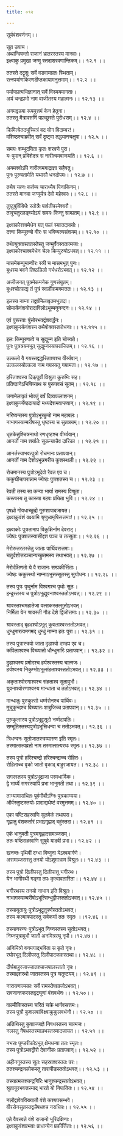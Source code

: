 ```yaml
---
title: ०१२

---
```

सूर्यवंशवर्णनम्।।  
  
सूत उवाच।  
अथान्विषन्तो राजानं भ्रातरस्तस्य मानवाः।  
इक्ष्वाकु प्रमुखा जग्मु स्तदाशरवणान्तिकम्।। १२.१ ।।  
  
ततस्ते दद्रृशुः सर्वे वडवामग्रतः स्थिताम्।  
रत्नपर्याणकिरणदीप्तकायामनुत्तमाम्।। १२.२ ।।  
  
पर्याणप्रत्यभिज्ञानात् सर्वे विस्मयमागताः।  
अयं चन्द्रप्रभो नाम वाजीतस्य महात्मनः।। १२.१३ ।।  
  
अगमद्वडवा रूपमुत्तमं केन हेतुना।  
ततस्तु मैत्रावरुणिं पप्रच्छुस्ते पुरोधसम्।। १२.४ ।।  
  
किमित्येतदभूच्चित्रं वद योग विदाम्वर!।  
वशिष्ठश्चाब्रवीत् सर्वं द्रृष्ट्वा तद्ध्यानचक्षुषा।। १२.५ ।।  
  
समयः शम्भुदयिता कृतः शरवणे पुरा।  
यः पुमान् प्रविशेदत्र स नारीत्वमवाप्स्यति।। १२.६ ।।  
  
अयमश्वोऽपि नारीत्वमगाद्राज्ञा सहैवतु।  
पुनः पुरुषतामेति यथासौ धनदोपमः।। १२.७ ।।  
  
तथैव यत्नः कर्तव्य चाराध्यैव पिनाकिनम्।  
ततस्ते मानवा जग्मुर्यत्र देवो महेश्वरः।। १२.८ ।।  
  
तुष्टुवुर्विविधैः स्तोत्रैः पार्वतीपरमेश्वरौ।  
तावूचतुरलङ्घ्योऽयं समयः किन्तु साम्प्रतम्।। १२.९ ।।  
  
इक्ष्वाकोरश्वमेधेन यत्‌ फलं स्यात्तदावयोः।  
दत्त्वा किम्पुरुषो वीरः स भविष्यत्यसंशयम्।। १२.१० ।।  
  
तथेत्युक्तास्ततस्तेस्तु जग्मुर्वैवस्वतात्मजाः।  
इक्ष्वाकोश्चाश्वमेधेन चेलः किम्पुरुषोऽभवत्।। १२.११ ।।  
  
मासमेकम्पुमान्वीरः स्त्री च मासमभूत् पुनः।  
बुधस्य भवने तिष्ठन्निलो गर्भधरोऽभवत्।। १२.१२ ।।  
  
अजीजनत् पुत्रमेकमनेक गुणसंयुतम्।  
बुधश्चोत्पाद्य तं पुत्रं स्वर्लोकमगमत्ततः।। १२.१३ ।।  
  
इलस्य नाम्ना तद्वर्षमिलावृतमभूत्तदा।  
सोमार्कवंशयोरादाविलोऽभून्मनुनन्दनः।। १२.१४ ।।  
  
एवं पुरूरवाः पुंसोरभवद्वंशवर्द्धनः।  
इक्ष्वाकुरर्कवंशस्य तथैवोक्तस्तपोधनाः।। १२.११५ ।।  
  
इलः किम्पुरुषत्वे च सुद्युम्न इति चोच्यते।  
पुनः पुत्रत्रयमभूत् सुद्युम्नस्यापराजितम्।। १२.१६ ।।  
  
उत्कलो वै गयस्तद्वद्धरिताश्वश्च वीर्य्यवान्।  
उत्कलस्योत्कला नाम गयस्यतु गयामता।। १२.१७ ।।  
  
हरिताश्वस्य दिक्‌पूर्वो विश्रुता कुरुभिः सह।  
प्रतिष्ठानेऽभिषिच्याथ स पुरूपवसं सुतम्।। १२.१८ ।।  
  
जगामेलावृतं भोक्तुं वर्षं दिव्यफलाशनम्।  
इक्ष्वाकुर्ज्येष्ठदायादो मध्यदेशमवाप्तवान्।। १२.१९ ।।  
  
नरिष्यन्तस्य पुत्रोऽभूच्छुचो नाम महाबलः।  
नाभागस्याम्बरीषस्तु धृष्टस्य च सुतत्रयम्।। १२.२० ।।  
  
धृतकेतुश्चित्रनाथो रणधृष्टश्च वीर्य्यवान्।  
आनर्तो नाम शर्यातेः सुकन्याचैव दारिका ।। १२.२१ ।।  
  
आनर्तस्याभवत्पुत्रो रोचमानः प्रतापवान्।  
आनर्तो नाम देशोऽभून्नगरीच कुशस्थली।। १२.२२ ।।  
  
रोचमानस्य पुत्रोऽभूदेवो रैवत एव च।  
ककुद्मीचापरान्नाम ज्येष्ठः पुत्रशतस्य च।। १२.२३ ।।  
  
रेवती तस्य सा कन्या भार्या रामस्य विश्रुता।  
करूषस्य तु कारूषा बहवः प्रथिता भुवि।। १२.२४ ।।  
  
पृषध्रो गोवधाच्छूद्रो गुरुशापादजायत।  
इक्ष्वाकुवंशं वक्ष्यामि श्रृणुध्वमृषिसत्तमाः!।। १२.२५ ।।  
  
इक्ष्वाकोः पुत्रतामाप विकुक्षिर्नाम देवराट्।  
ज्येष्ठः पुत्रशतस्यासीद्दश पञ्च च तत्सुताः।। १२.२६ ।।  
  
मेरोरुत्तरतस्तेतु जाताः पार्थिवसत्तमाः।  
चतुर्दशोत्तरञ्चान्यच्छ्रुतमस्य तथाभवत्।। १२.२७ ।।  
  
मेरोर्दक्षिणतो ये वै राजानः सम्प्रकीर्त्तिताः।  
ज्येष्ठः ककुत्स्थो नाम्नाऽभूत्तत्सुतस्तु सुयोधनः।। १२.२८ ।।  
  
तस्य पुत्रः पृथुर्नाम विश्वगश्च पृथोः सुतः।  
इन्दुस्तस्य च पुत्रोऽभूद्युवनाश्वस्ततोऽभवत्।। १२.२९ ।।  
  
श्रावस्तश्चमहातेजा वत्सकस्तत्सुतोऽभवत्।  
निर्मिता येन श्रावस्ती गौड देशे द्विजोत्तमाः।। १२.३० ।।  
  
श्रावस्ताद् बृहदश्वोऽभूत् कुवलाश्वस्ततोऽभवत्।  
धुन्धुमारत्वमगमद् धुन्धुं नाम्ना हतः पुरा।। १२.३१ ।।  
  
तस्य पुत्रास्त्रयो जाता दृढाश्वो दण्डप एव च।  
कपिलाश्वश्च विख्यातो धौन्धुमारिः प्रतापवान्।। १२.३२ ।।  
  
द्रुढाश्वस्य प्रमोदश्च हर्यश्वस्तस्य चात्मजः।  
हर्यश्वस्य निकुम्भोऽभूत्संहताश्वस्ततोऽभवत्।। १२.३३ ।।  
  
अकृताश्वोरणाश्वश्च संहताश्व सुतावुभौ।  
युवनाश्वोरणाश्वस्य मान्धाता च ततोऽभवत्।। १२.३४ ।।  
  
मान्धातुः पुरुकुत्सो धर्म्मसेनश्च पार्थिवः।  
मुचुकुन्दश्च विख्यातः शत्रुजिच्च प्रतापवान्।। १२.३५ ।।  
  
पुरुकुत्सस्य पुत्रोऽभूद्वसूदो नर्म्मदापतिः।  
सम्भूतिस्तस्यपुत्रोऽभूत्त्रिधन्वा च ततोऽभवत्।। १२.३६ ।।  
  
त्रिधन्वनः सुतोजातस्त्रय्यारुण इति स्मृतः।  
तस्मात्सत्यव्रतो नाम तस्मात्सत्यरथः स्मृतः।। १२.३७ ।।  
  
तस्य पुत्रो हरिश्चन्द्रो हरिश्चन्द्राच्च रोहितः।  
रोहिताच्च वृको जातो वृकाद् बाहुरजायत।। १२.३८ ।।  
  
सगरस्तस्य पुत्रोऽभूद्राजा परमधार्मिकः।  
द्वे भार्य्ये सगरस्यापि प्रभा भानुमती तथा।। १२.३९ ।।  
  
ताभ्यामाराधितः पूर्वमौर्वोऽग्निः पुत्रकाम्यया।  
और्वस्तुष्टस्तयोः प्रादाद्यथेष्टं वरमुत्तमम्।। १२.४० ।।  
  
एका षष्टिसहस्राणि सुतमेकं तथापरा।  
गृह्णातु वंशकर्तारं प्रभाऽगृह्णाद्‌ बहूंस्तदा।। १२.४१ ।।  
  
एकं भानुमती पुत्रमगृह्णादसमञ्जसम्।  
ततः षष्ठिसहस्राणि सुषुवे यादवी प्रभा।। १२.४२ ।।  
  
खनन्तः पृथिवीं दग्धा विष्णुना येऽश्वमार्गणे।  
असमञ्जसस्तु तनयो योंऽशुमान्नाम विश्रुतः।। १२.४३ ।।  
  
तस्य पुत्रो दिलीपस्तु दिलीपात्तु भगीरथः।  
येन भागीरथी गङ्गा तपः कृत्वावतारिता।। १२.४४ ।।  
  
भगीरथस्य तनयो नाभाग इति विश्रुतः।  
नाभागस्याम्बरीषोऽभूत्सिन्धुद्वीपस्ततोऽभवत्।। १२.४५ ।।  
  
तस्यायुतायुः पुत्रोऽभूद्रृतुपर्णस्ततोऽभवत्।  
तस्य कल्माषपादस्तु सर्वकर्मा ततः स्मृतः ।।१२.४६ ।।  
  
तस्यानरण्यः पुत्रोऽभूत् निघ्नस्तस्य सुतोऽभवत्।  
निघ्नपुत्रावुभौ जातौ अनमित्ररघू नृपौ।।१२.४७।।  
  
अनिमित्रो वनमगाद्भविता स कृते नृपः।  
रघोरभूद् दिलीपस्तु दिलीपादजकस्तथा।। १२.४८ ।।  
  
दीर्घबाहुरजाज्जातश्चाजपालस्ततो नृपः।  
तस्माद्दशरथो जातस्तस्य पुत्र चतुष्टयम्।। १२.४९ ।।  
  
नारायणात्मकाः सर्वे रामस्तेष्वग्रजोऽभवत्।  
रावणान्तकरस्तद्वद्रघूणां वंशवर्धनः।। १२.५०।।  
  
वाल्मीकिस्तस्य चरितं चक्रे भार्गवसत्तमः।  
तस्य पुत्रौ कुशलवाविक्ष्वाकुकुलवर्धनौ।। १२.५० ।।  
  
अतिथिस्तु कुशाज्जज्ञे निषधस्तस्य चात्मजः।  
नलस्तु नैषधस्तस्मान्नभस्तस्मादजायत।। १२.५१ ।।  
  
नभसः पुण्डरीकोऽभूत् क्षेमधन्वा ततः स्मृतः।  
तस्य पुत्रोऽभवद्वीरो देवानीकः प्रतापवान्।। १२.५२ ।।  
  
अहीनगुस्तस्य सुतः सहस्राश्वस्ततः परः।  
ततश्चन्द्रावलोकस्तु तारापीडस्ततोऽभवत्।। १२.५३ ।।  
  
तस्यात्मजश्चन्द्रगिरिः भानुश्चन्द्रस्ततोऽभवत्।  
श्रुतायुरभवत्तस्माद् भारते यो निपातितः।। १२.५४ ।।  
  
नलौद्वावेवविख्यातौ वंशे कश्यपसम्भवे।  
वीरसेनसुतस्तद्वन्नैषधश्च नराधिपः।। १२.५५ ।।  
  
एते वैवस्वते वंशे राजानो भूरिदक्षिणाः।  
इक्ष्वाकुवंशप्रभवाः प्राधान्येन प्रकीर्त्तिताः।। १२.५६ ।।